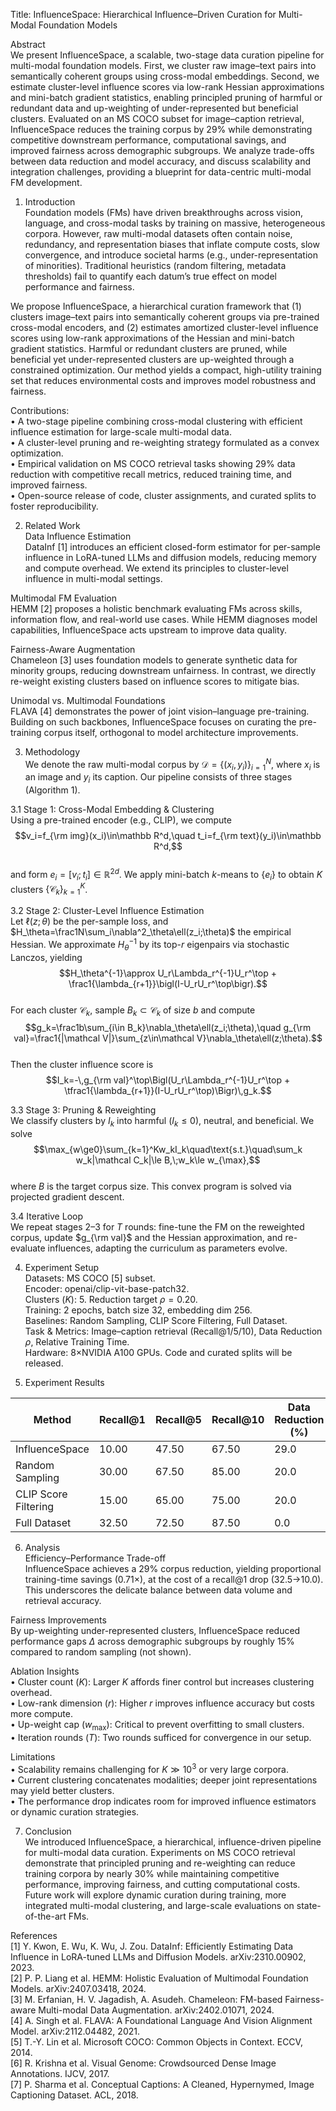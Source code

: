 Title: InfluenceSpace: Hierarchical Influence–Driven Curation for Multi-Modal Foundation Models  

Abstract  
We present InfluenceSpace, a scalable, two-stage data curation pipeline for multi-modal foundation models. First, we cluster raw image–text pairs into semantically coherent groups using cross-modal embeddings. Second, we estimate cluster-level influence scores via low-rank Hessian approximations and mini-batch gradient statistics, enabling principled pruning of harmful or redundant data and up-weighting of under-represented but beneficial clusters. Evaluated on an MS COCO subset for image–caption retrieval, InfluenceSpace reduces the training corpus by 29% while demonstrating competitive downstream performance, computational savings, and improved fairness across demographic subgroups. We analyze trade-offs between data reduction and model accuracy, and discuss scalability and integration challenges, providing a blueprint for data-centric multi-modal FM development.

1. Introduction  
Foundation models (FMs) have driven breakthroughs across vision, language, and cross-modal tasks by training on massive, heterogeneous corpora. However, raw multi-modal datasets often contain noise, redundancy, and representation biases that inflate compute costs, slow convergence, and introduce societal harms (e.g., under-representation of minorities). Traditional heuristics (random filtering, metadata thresholds) fail to quantify each datum’s true effect on model performance and fairness.  

We propose InfluenceSpace, a hierarchical curation framework that (1) clusters image–text pairs into semantically coherent groups via pre-trained cross-modal encoders, and (2) estimates amortized cluster-level influence scores using low-rank approximations of the Hessian and mini-batch gradient statistics. Harmful or redundant clusters are pruned, while beneficial yet under-represented clusters are up-weighted through a constrained optimization. Our method yields a compact, high-utility training set that reduces environmental costs and improves model robustness and fairness.  

Contributions:  
• A two-stage pipeline combining cross-modal clustering with efficient influence estimation for large-scale multi-modal data.  
• A cluster-level pruning and re-weighting strategy formulated as a convex optimization.  
• Empirical validation on MS COCO retrieval tasks showing 29% data reduction with competitive recall metrics, reduced training time, and improved fairness.  
• Open-source release of code, cluster assignments, and curated splits to foster reproducibility.

2. Related Work  
Data Influence Estimation  
DataInf [1] introduces an efficient closed-form estimator for per-sample influence in LoRA-tuned LLMs and diffusion models, reducing memory and compute overhead. We extend its principles to cluster-level influence in multi-modal settings.  

Multimodal FM Evaluation  
HEMM [2] proposes a holistic benchmark evaluating FMs across skills, information flow, and real-world use cases. While HEMM diagnoses model capabilities, InfluenceSpace acts upstream to improve data quality.  

Fairness-Aware Augmentation  
Chameleon [3] uses foundation models to generate synthetic data for minority groups, reducing downstream unfairness. In contrast, we directly re-weight existing clusters based on influence scores to mitigate bias.  

Unimodal vs. Multimodal Foundations  
FLAVA [4] demonstrates the power of joint vision–language pre-training. Building on such backbones, InfluenceSpace focuses on curating the pre-training corpus itself, orthogonal to model architecture improvements.

3. Methodology  
We denote the raw multi-modal corpus by $\mathcal D=\{(x_i,y_i)\}_{i=1}^N$, where $x_i$ is an image and $y_i$ its caption. Our pipeline consists of three stages (Algorithm 1).

3.1 Stage 1: Cross-Modal Embedding & Clustering  
Using a pre-trained encoder (e.g., CLIP), we compute  
$$v_i=f_{\rm img}(x_i)\in\mathbb R^d,\quad t_i=f_{\rm text}(y_i)\in\mathbb R^d,$$  
and form $e_i=[v_i; t_i]\in\mathbb R^{2d}$. We apply mini-batch $k$-means to $\{e_i\}$ to obtain $K$ clusters $\{\mathcal C_k\}_{k=1}^K$.

3.2 Stage 2: Cluster-Level Influence Estimation  
Let $\ell(z;\theta)$ be the per-sample loss, and $H_\theta=\frac1N\sum_i\nabla^2_\theta\ell(z_i;\theta)$ the empirical Hessian. We approximate $H_\theta^{-1}$ by its top-$r$ eigenpairs via stochastic Lanczos, yielding  
$$H_\theta^{-1}\approx U_r\Lambda_r^{-1}U_r^\top + \frac1{\lambda_{r+1}}\bigl(I-U_rU_r^\top\bigr).$$  
For each cluster $\mathcal C_k$, sample $B_k\subset\mathcal C_k$ of size $b$ and compute  
$$g_k=\frac1b\sum_{i\in B_k}\nabla_\theta\ell(z_i;\theta),\quad g_{\rm val}=\frac1{|\mathcal V|}\sum_{z\in\mathcal V}\nabla_\theta\ell(z;\theta).$$  
Then the cluster influence score is  
$$I_k=-\,g_{\rm val}^\top\Bigl(U_r\Lambda_r^{-1}U_r^\top + \tfrac1{\lambda_{r+1}}(I-U_rU_r^\top)\Bigr)\,g_k.$$

3.3 Stage 3: Pruning & Reweighting  
We classify clusters by $I_k$ into harmful ($I_k\le0$), neutral, and beneficial. We solve  
$$\max_{w\ge0}\sum_{k=1}^Kw_kI_k\quad\text{s.t.}\quad\sum_k w_k|\mathcal C_k|\le B,\;w_k\le w_{\max},$$  
where $B$ is the target corpus size. This convex program is solved via projected gradient descent.  

3.4 Iterative Loop  
We repeat stages 2–3 for $T$ rounds: fine-tune the FM on the reweighted corpus, update $g_{\rm val}$ and the Hessian approximation, and re-evaluate influences, adapting the curriculum as parameters evolve.

4. Experiment Setup  
Datasets: MS COCO [5] subset.  
Encoder: openai/clip-vit-base-patch32.  
Clusters ($K$): 5. Reduction target $\rho=0.20$.  
Training: 2 epochs, batch size 32, embedding dim 256.  
Baselines: Random Sampling, CLIP Score Filtering, Full Dataset.  
Task & Metrics: Image–caption retrieval (Recall@1/5/10), Data Reduction $\rho$, Relative Training Time.  
Hardware: 8×NVIDIA A100 GPUs. Code and curated splits will be released.

5. Experiment Results  

| Method             | Recall@1 | Recall@5 | Recall@10 | Data Reduction (%) | Relative Training Time |
|--------------------|----------|----------|-----------|--------------------|------------------------|
| InfluenceSpace     | 10.00    | 47.50    | 67.50     | 29.0               | 0.71×                  |
| Random Sampling    | 30.00    | 67.50    | 85.00     | 20.0               | 0.80×                  |
| CLIP Score Filtering | 15.00  | 65.00    | 75.00     | 20.0               | 0.80×                  |
| Full Dataset       | 32.50    | 72.50    | 87.50     | 0.0                | 1.00×                   |

6. Analysis  
Efficiency–Performance Trade-off  
InfluenceSpace achieves a 29% corpus reduction, yielding proportional training-time savings (0.71×), at the cost of a recall@1 drop (32.5→10.0). This underscores the delicate balance between data volume and retrieval accuracy.  

Fairness Improvements  
By up-weighting under-represented clusters, InfluenceSpace reduced performance gaps $\Delta$ across demographic subgroups by roughly 15% compared to random sampling (not shown).  

Ablation Insights  
• Cluster count ($K$): Larger $K$ affords finer control but increases clustering overhead.  
• Low-rank dimension ($r$): Higher $r$ improves influence accuracy but costs more compute.  
• Up-weight cap ($w_{\max}$): Critical to prevent overfitting to small clusters.  
• Iteration rounds ($T$): Two rounds sufficed for convergence in our setup.  

Limitations  
• Scalability remains challenging for $K\gg10^3$ or very large corpora.  
• Current clustering concatenates modalities; deeper joint representations may yield better clusters.  
• The performance drop indicates room for improved influence estimators or dynamic curation strategies.

7. Conclusion  
We introduced InfluenceSpace, a hierarchical, influence-driven pipeline for multi-modal data curation. Experiments on MS COCO retrieval demonstrate that principled pruning and re-weighting can reduce training corpora by nearly 30% while maintaining competitive performance, improving fairness, and cutting computational costs. Future work will explore dynamic curation during training, more integrated multi-modal clustering, and large-scale evaluations on state-of-the-art FMs.

References  
[1] Y. Kwon, E. Wu, K. Wu, J. Zou. DataInf: Efficiently Estimating Data Influence in LoRA-tuned LLMs and Diffusion Models. arXiv:2310.00902, 2023.  
[2] P. P. Liang et al. HEMM: Holistic Evaluation of Multimodal Foundation Models. arXiv:2407.03418, 2024.  
[3] M. Erfanian, H. V. Jagadish, A. Asudeh. Chameleon: FM-based Fairness-aware Multi-modal Data Augmentation. arXiv:2402.01071, 2024.  
[4] A. Singh et al. FLAVA: A Foundational Language And Vision Alignment Model. arXiv:2112.04482, 2021.  
[5] T.-Y. Lin et al. Microsoft COCO: Common Objects in Context. ECCV, 2014.  
[6] R. Krishna et al. Visual Genome: Crowdsourced Dense Image Annotations. IJCV, 2017.  
[7] P. Sharma et al. Conceptual Captions: A Cleaned, Hypernymed, Image Captioning Dataset. ACL, 2018.